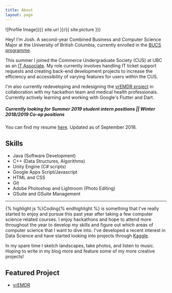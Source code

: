 ```yaml
---
title: About
layout: page
---
```

![Profile Image]({{ site.url }}/{{ site.picture }})

Hey! I'm Josh. A second-year Combined Business and Computer Science Major at the 
University of British Columbia, currently enrolled in the [BUCS programme](https://mybcom.sauder.ubc.ca/courses-money-enrolment/program-requirements/combined-major-in%C2%A0business-and-computer-science).

This summer I joined the Commerce Undergraduate Society (CUS) at UBC as an [IT Associate](http://it.cus.ca/). My role 
currently involves handling IT ticket support requests and creating back-end development projects 
to increase the efficiency and accessibility of varying features for users within the CUS. 

I'm also currently redeveloping and redesigning the [vrEMDR project](https://joshflchan.github.io/lumohacks-vremdr/)
in collaboration with my hackathon team and medical health professionals. Currently actively learning and working
with Google's Flutter and Dart. 

##### Currently looking for Summer 2019 student intern positions || Winter 2018/2019 Co-op positions

You can find my resume [here](http://joshflchan.github.io/assets/files/JoshChan_Resume.pdf). Updated as of September 2018.

## Skills

<ul class="skill-list">
	<li>Java (Software Development)</li>
	<li>C++ (Data Structures, Algorithms)</li>
	<li>Unity Engine (C# scripts)</li>
	<li>Google Apps Script/Javascript</li>
	<li>HTML and CSS</li>
	<li>Git</li>
	<li>Adobe Photoshop and Lightroom (Photo Editing)</li>
	<li>GSuite and GSuite Management</li>
</ul>

---


{% highlight js %}Coding{% endhighlight %} is something that I've really started to enjoy and pursue this past year after taking a few computer science related courses. I enjoy hackathons and hope to attend more throughout the year to develop my skills and figure out which areas of 
computer science that I want to dive into. I've developed a recent interest in Data Science and have started looking into projects through [Kaggle](https://www.kaggle.com/).

In my spare time I sketch landscapes, take photos, and listen to music. Hoping to write in my blog more and feature some of my more creative projects!

## Featured Project

<ul>
	<li><a href="https://joshflchan.github.io/lumohacks-vremdr/">vrEMDR</a></li>
</ul>
